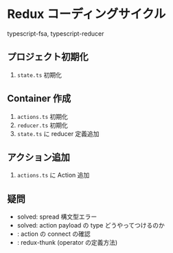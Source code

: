 # Redux コーディングサイクル

typescript-fsa, typescript-reducer

## プロジェクト初期化

1. `state.ts` 初期化

## Container 作成

1. `actions.ts` 初期化
2. `reducer.ts` 初期化
3. `state.ts` に reducer 定義追加

## アクション追加

1. `actions.ts` に Action 追加

## 疑問

- solved: spread 構文型エラー
- solved: action payload の type どうやってつけるのか
- : action の connect の確認
- : redux-thunk (operator の定義方法)
